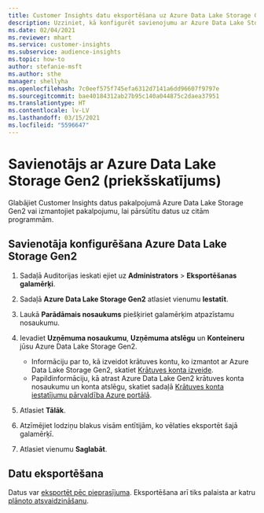 ```yaml
---
title: Customer Insights datu eksportēšana uz Azure Data Lake Storage Gen2
description: Uzziniet, kā konfigurēt savienojumu ar Azure Data Lake Storage Gen2.
ms.date: 02/04/2021
ms.reviewer: mhart
ms.service: customer-insights
ms.subservice: audience-insights
ms.topic: how-to
author: stefanie-msft
ms.author: sthe
manager: shellyha
ms.openlocfilehash: 7c0eef575f745efa6312d7141a6dd96607f9797e
ms.sourcegitcommit: bae40184312ab27b95c140a044875c2daea37951
ms.translationtype: HT
ms.contentlocale: lv-LV
ms.lasthandoff: 03/15/2021
ms.locfileid: "5596647"
---
```

# <a name="connector-for-azure-data-lake-storage-gen2-preview"></a>Savienotājs ar Azure Data Lake Storage Gen2 (priekšskatījums)

Glabājiet Customer Insights datus pakalpojumā Azure Data Lake Storage Gen2 vai izmantojiet pakalpojumu, lai pārsūtītu datus uz citām programmām.

## <a name="configure-the-connector-for-azure-data-lake-storage-gen2"></a>Savienotāja konfigurēšana Azure Data Lake Storage Gen2

1. Sadaļā Auditorijas ieskati ejiet uz **Administrators** > **Eksportēšanas galamērķi**.

1. Sadaļā **Azure Data Lake Storage Gen2** atlasiet vienumu **Iestatīt**.

1. Laukā **Parādāmais nosaukums** piešķiriet galamērķim atpazīstamu nosaukumu.

1. Ievadiet **Uzņēmuma nosaukumu**, **Uzņēmuma atslēgu** un **Konteineru** jūsu Azure Data Lake Storage Gen2.
    - Informāciju par to, kā izveidot krātuves kontu, ko izmantot ar Azure Data Lake Storage Gen2, skatiet [Krātuves konta izveide](/azure/storage/blobs/create-data-lake-storage-account). 
    - Papildinformāciju, kā atrast Azure Data Lake Gen2 krātuves konta nosaukumu un konta atslēgu, skatiet sadaļā [Krātuves konta iestatījumu pārvaldība Azure portālā](/azure/storage/common/storage-account-manage).

1. Atlasiet **Tālāk**.

1. Atzīmējiet lodziņu blakus visām entītijām, ko vēlaties eksportēt šajā galamērķī.

1. Atlasiet vienumu **Saglabāt**.

## <a name="export-the-data"></a>Datu eksportēšana

Datus var [eksportēt pēc pieprasījuma](export-destinations.md#export-data-on-demand). Eksportēšana arī tiks palaista ar katru [plānoto atsvaidzināšanu](system.md#schedule-tab).